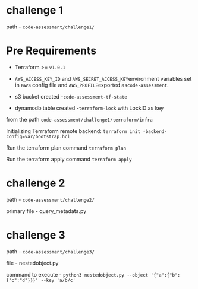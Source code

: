 # challenge 1

path - `code-assessment/challenge1/`

# Pre Requirements
- Terraform >= `v1.0.1`


- `AWS_ACCESS_KEY_ID` and `AWS_SECRET_ACCESS_KEY`environment variables set in aws config file and `AWS_PROFILE`exported as`code-assessment`.


- s3 bucket created -`code-assessment-tf-state`


- dynamodb table created -`terraform-lock` with LockID as key

from the path `code-assessment/challenge1/terraform/infra`

Initializing Terrraform remote backend:
`terraform init -backend-config=var/bootstrap.hcl`

Run the terraform plan command
`terraform plan`

Run the terraform apply command
`terraform apply`

# challenge 2

path - `code-assessment/challenge2/`

primary file - query_metadata.py

# challenge 3

path - `code-assessment/challenge3/`

file - nestedobject.py

command to execute - `python3 nestedobject.py --object '{"a":{"b":{"c":"d"}}}' --key 'a/b/c'`
